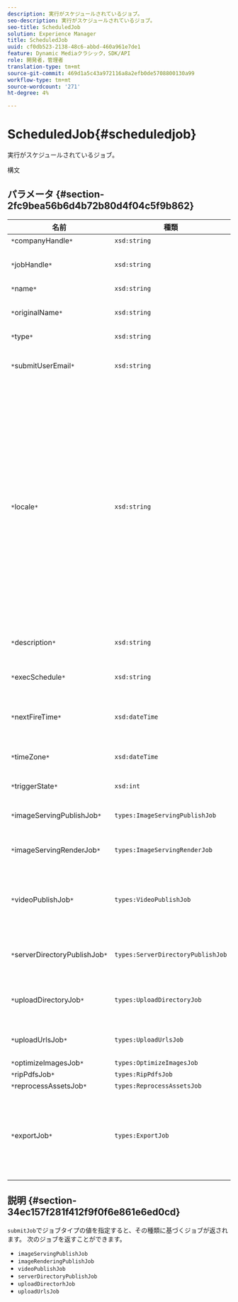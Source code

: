 ```yaml
---
description: 実行がスケジュールされているジョブ。
seo-description: 実行がスケジュールされているジョブ。
seo-title: ScheduledJob
solution: Experience Manager
title: ScheduledJob
uuid: cf0db523-2138-48c6-abbd-460a961e7de1
feature: Dynamic Mediaクラシック，SDK/API
role: 開発者，管理者
translation-type: tm+mt
source-git-commit: 469d1a5c43a972116a8a2efb0de5708800130a99
workflow-type: tm+mt
source-wordcount: '271'
ht-degree: 4%

---
```



# ScheduledJob{#scheduledjob}

実行がスケジュールされているジョブ。

構文

## パラメータ {#section-2fc9bea56b6d4b72b80d4f04c5f9b862}

| 名前 | 種類 | 説明 |
|---|---|---|
| `*`companyHandle`*` | `xsd:string` | 会社ハンドル |
| `*`jobHandle`*` | `xsd:string` | スケジュール済みのジョブハンドル。 |
| `*`name`*` | `xsd:string` | ジョブ名. |
| `*`originalName`*` | `xsd:string` | スケジュール済みジョブの元の名前。 |
| `*`type`*` | `xsd:string` | ジョブの種類。 |
| `*`submitUserEmail`*` | `xsd:string` | ジョブをスケジュールしたユーザーの電子メールアドレス。 |
| `*`locale`*` | `xsd:string` | ジョブログの詳細と電子メールローカライゼーションに使用するロケールです。 ロケールは`<language_code>[- <country_code>]`に指定します。言語コードはISO-639で指定された小文字の2文字のコードで、オプションの国コードはISO-3166で指定された大文字の2文字のコードです。 例えば、英語（米国）のロケール文字列は次のようになります。`en-US`. |
| `*`description`*` | `xsd:string` | `submitJob`で最初に指定されたジョブの説明。 |
| `*`execSchedule`*` | `xsd:string` | ジョブの実行がスケジュールされている場合。 |
| `*`nextFireTime`*` | `xsd:dateTime` | ジョブを実行する日付、時刻、およびタイムゾーン。 |
| `*`timeZone`*` | `xsd:dateTime` | スケジュールされたジョブのタイムゾーン。 |
| `*`triggerState`*` | `xsd:int` | ジョブトリガー状態の選択。 |
| `*`imageServingPublishJob`*` | `types:ImageServingPublishJob` | 画像サービング公開ジョブのジョブの詳細。 |
| `*`imageServingRenderJob`*` | `types:ImageServingRenderJob` | 画像レンダリングジョブのジョブの詳細。 |
| `*`videoPublishJob`*` | `types:VideoPublishJob` | ビデオ公開ジョブのジョブの詳細。 [VideoPublishJob](https://experienceleague.adobe.com/docs/dynamic-media-developer-resources/image-production-api/data-types/r-scheduled-job.html)を参照してください。 |
| `*`serverDirectoryPublishJob`*` | `types:ServerDirectoryPublishJob` | サーバーディレクトリ公開ジョブのジョブの詳細。 |
| `*`uploadDirectoryJob`*` | `types:UploadDirectoryJob` | アップロードディレクトリジョブのジョブの詳細。 |
| `*`uploadUrlsJob`*` | `types:UploadUrlsJob` | アップロードURLジョブのジョブの詳細。 |
| `*`optimizeImagesJob`*` | `types:OptimizeImagesJob` |  |
| `*`ripPdfsJob`*` | `types:RipPdfsJob` |  |
| `*`reprocessAssetsJob`*` | `types:ReprocessAssetsJob` |  |
| `*`exportJob`*` | `types:ExportJob` | 以前にアップロードされたファイルの承認されたエクスポートを許可します。 「[ジョブの書き出し](https://experienceleague.adobe.com/docs/dynamic-media-developer-resources/image-production-api/data-types/r-scheduled-job.html)」を参照してください。 |

## 説明 {#section-34ec157f281f412f9f0f6e861e6ed0cd}

`submitJob`でジョブタイプの値を指定すると、その種類に基づくジョブが返されます。 次のジョブを返すことができます。

* `imageServingPublishJob`
* `imageRenderingPublishJob`
* `videoPublishJob`
* `serverDirectoryPublishJob`
* `uploadDirectorhJob`
* `uploadUrlsJob`

